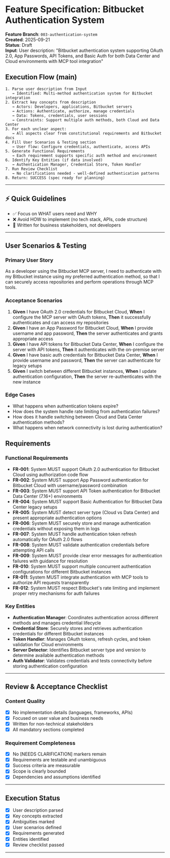 # Feature Specification: Bitbucket Authentication System

**Feature Branch**: `003-authentication-system`  
**Created**: 2025-09-21  
**Status**: Draft  
**Input**: User description: "Bitbucket authentication system supporting OAuth 2.0, App Passwords, API Tokens, and Basic Auth for both Data Center and Cloud environments with MCP tool integration"

## Execution Flow (main)
```
1. Parse user description from Input
   → Identified: Multi-method authentication system for Bitbucket integration
2. Extract key concepts from description
   → Actors: Developers, applications, Bitbucket servers
   → Actions: Authenticate, authorize, manage credentials
   → Data: Tokens, credentials, user sessions
   → Constraints: Support multiple auth methods, both Cloud and Data Center
3. For each unclear aspect:
   → All aspects clear from constitutional requirements and Bitbucket docs
4. Fill User Scenarios & Testing section
   → User flow: Configure credentials, authenticate, access APIs
5. Generate Functional Requirements
   → Each requirement supports specific auth method and environment
6. Identify Key Entities (if data involved)
   → Authentication Manager, Credential Store, Token Handler
7. Run Review Checklist
   → No clarifications needed - well-defined authentication patterns
8. Return: SUCCESS (spec ready for planning)
```

---

## ⚡ Quick Guidelines
- ✅ Focus on WHAT users need and WHY
- ❌ Avoid HOW to implement (no tech stack, APIs, code structure)
- 👥 Written for business stakeholders, not developers

---

## User Scenarios & Testing

### Primary User Story
As a developer using the Bitbucket MCP server, I need to authenticate with my Bitbucket instance using my preferred authentication method, so that I can securely access repositories and perform operations through MCP tools.

### Acceptance Scenarios
1. **Given** I have OAuth 2.0 credentials for Bitbucket Cloud, **When** I configure the MCP server with OAuth tokens, **Then** it successfully authenticates and can access my repositories
2. **Given** I have an App Password for Bitbucket Cloud, **When** I provide username and app password, **Then** the server authenticates and grants appropriate access
3. **Given** I have API tokens for Bitbucket Data Center, **When** I configure the server with API tokens, **Then** it authenticates with the on-premise server
4. **Given** I have basic auth credentials for Bitbucket Data Center, **When** I provide username and password, **Then** the server can authenticate for legacy setups
5. **Given** I switch between different Bitbucket instances, **When** I update authentication configuration, **Then** the server re-authenticates with the new instance

### Edge Cases
- What happens when authentication tokens expire?
- How does the system handle rate limiting from authentication failures?
- How does it handle switching between Cloud and Data Center authentication methods?
- What happens when network connectivity is lost during authentication?

## Requirements

### Functional Requirements
- **FR-001**: System MUST support OAuth 2.0 authentication for Bitbucket Cloud using authorization code flow
- **FR-002**: System MUST support App Password authentication for Bitbucket Cloud with username/password combination
- **FR-003**: System MUST support API Token authentication for Bitbucket Data Center (7.16+) environments
- **FR-004**: System MUST support Basic Authentication for Bitbucket Data Center legacy setups
- **FR-005**: System MUST detect server type (Cloud vs Data Center) and present appropriate authentication options
- **FR-006**: System MUST securely store and manage authentication credentials without exposing them in logs
- **FR-007**: System MUST handle authentication token refresh automatically for OAuth 2.0 flows
- **FR-008**: System MUST validate authentication credentials before attempting API calls
- **FR-009**: System MUST provide clear error messages for authentication failures with guidance for resolution
- **FR-010**: System MUST support multiple concurrent authentication configurations for different Bitbucket instances
- **FR-011**: System MUST integrate authentication with MCP tools to authorize API requests transparently
- **FR-012**: System MUST respect Bitbucket's rate limiting and implement proper retry mechanisms for auth failures

### Key Entities
- **Authentication Manager**: Coordinates authentication across different methods and manages credential lifecycle
- **Credential Store**: Securely stores and retrieves authentication credentials for different Bitbucket instances
- **Token Handler**: Manages OAuth tokens, refresh cycles, and token validation for Cloud environments
- **Server Detector**: Identifies Bitbucket server type and version to determine available authentication methods
- **Auth Validator**: Validates credentials and tests connectivity before storing authentication configuration

---

## Review & Acceptance Checklist

### Content Quality
- [x] No implementation details (languages, frameworks, APIs)
- [x] Focused on user value and business needs
- [x] Written for non-technical stakeholders
- [x] All mandatory sections completed

### Requirement Completeness
- [x] No [NEEDS CLARIFICATION] markers remain
- [x] Requirements are testable and unambiguous  
- [x] Success criteria are measurable
- [x] Scope is clearly bounded
- [x] Dependencies and assumptions identified

---

## Execution Status

- [x] User description parsed
- [x] Key concepts extracted
- [x] Ambiguities marked
- [x] User scenarios defined
- [x] Requirements generated
- [x] Entities identified
- [x] Review checklist passed

---
